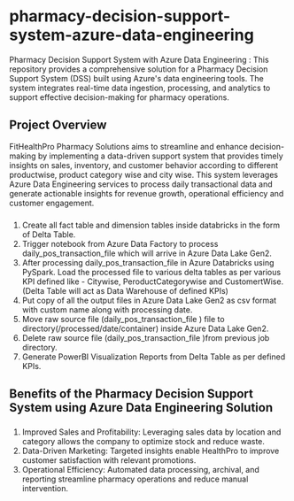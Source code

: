 # pharmacy-decision-support-system-azure-data-engineering
Pharmacy Decision Support System with Azure Data Engineering : This repository provides a comprehensive solution for a Pharmacy Decision Support System (DSS) built using Azure's data engineering tools. The system integrates real-time data ingestion, processing, and analytics to support effective decision-making for pharmacy operations.

## Project Overview 
FitHealthPro Pharmacy Solutions aims to streamline and enhance decision-making by implementing a data-driven support system that provides timely insights on sales, inventory, and customer behavior according to different productwise, product category wise and city wise. This system leverages Azure Data Engineering services to process daily transactional data and generate actionable insights for revenue growth, operational efficiency and customer engagement.

###


1) Create all fact table and dimension tables inside databricks in the form of Delta Table.
2) Trigger notebook from Azure Data Factory to process daily_pos_transaction_file which will arrive in Azure Data Lake Gen2.
3) After processing daily_pos_transaction_file in Azure Databricks using PySpark. Load the processed file to various delta tables as per various KPI defined like - Citywise, PeroductCategorywise and CustomertWise.(Delta Table will act as Data Warehouse of defined KPIs)
4) Put copy of all the output files in Azure Data Lake Gen2 as csv format with custom name along with processing date.
5) Move raw source file (daily_pos_transaction_file ) file to directory(/processed/date/container) inside Azure Data Lake Gen2.
6) Delete raw source file (daily_pos_transaction_file )from previous job directory.
7) Generate PowerBI Visualization Reports from Delta Table as per defined KPIs.


## Benefits of the Pharmacy Decision Support System using Azure Data Engineering Solution
###
1) Improved Sales and Profitability: Leveraging sales data by location and category allows the company to optimize stock and reduce waste.
2) Data-Driven Marketing: Targeted insights enable HealthPro to improve customer satisfaction with relevant promotions.
3) Operational Efficiency: Automated data processing, archival, and reporting streamline pharmacy operations and reduce manual intervention.
